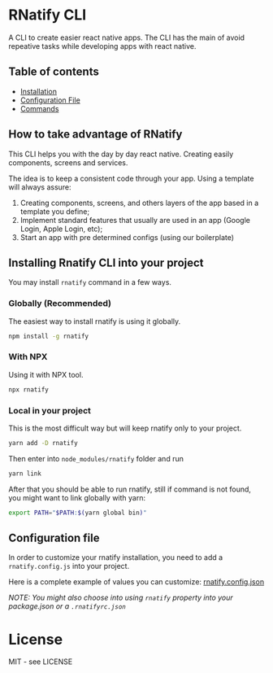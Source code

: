 # RNatify CLI

A CLI to create easier react native apps. The CLI has the main of avoid repeative tasks while developing apps with react native.

## Table of contents
- [Installation](#installing-rnatify-cli-into-your-project)
- [Configuration File]()
- [Commands](./docs/commands.md)

## How to take advantage of RNatify

This CLI helps you with the day by day react native. Creating easily components, screens and services.

The idea is to keep a consistent code through your app. Using a template will always assure:

1. Creating components, screens, and others layers of the app based in a template you define;
2. Implement standard features that usually are used in an app (Google Login, Apple Login, etc);
3. Start an app with pre determined configs (using our boilerplate)

## Installing Rnatify CLI into your project

You may install `rnatify` command in a few ways.

### Globally (Recommended)

The easiest way to install rnatify is using it globally.

```sh 
npm install -g rnatify
```

### With NPX

Using it with NPX tool. 

```sh
npx rnatify
```

### Local in your project

This is the most difficult way but will keep rnatify only to your project.

```sh 
yarn add -D rnatify
```

Then enter into `node_modules/rnatify` folder and run
```sh
yarn link
```

After that you should be able to run rnatify, still if command is not found, you might want to link globally with yarn:

```sh
export PATH="$PATH:$(yarn global bin)"
```

## Configuration file

In order to customize your rnatify installation, you need to add a `rnatify.config.js` into your project.

Here is a complete example of values you can customize: [rnatify.config.json](./rnatify.config.js)

*NOTE: You might also choose into using `rnatify` property into your package.json or a `.rnatifyrc.json`*


# License
MIT - see LICENSE

